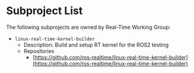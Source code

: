 # Subproject List

The following subprojects are owned by Real-Time Working Group:

- ```linux-real-time-kernel-builder```
  - Description:  Build and setup RT kernel for the ROS2 testing
  - Repositories
    - [https://github.com/ros-realtime/linux-real-time-kernel-builder](https://github.com/ros-realtime/linux-real-time-kernel-builder)

